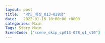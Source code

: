 ```yaml
---
layout: post
title:  "메인_회상_013~028장"
date:   2022-01-16 10:00:00 +0000
categories: Main
Tags: Story Main
SceneCode: ["scene_skip_cp013-028_q1_s10"]
---
```

